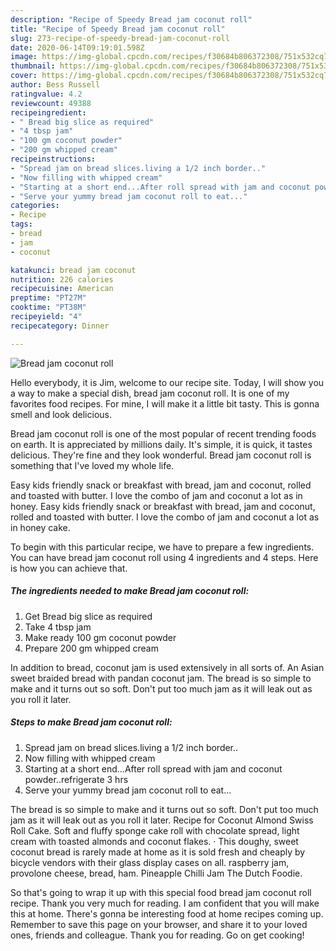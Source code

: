 ```yaml
---
description: "Recipe of Speedy Bread jam coconut roll"
title: "Recipe of Speedy Bread jam coconut roll"
slug: 273-recipe-of-speedy-bread-jam-coconut-roll
date: 2020-06-14T09:19:01.598Z
image: https://img-global.cpcdn.com/recipes/f30684b806372308/751x532cq70/bread-jam-coconut-roll-recipe-main-photo.jpg
thumbnail: https://img-global.cpcdn.com/recipes/f30684b806372308/751x532cq70/bread-jam-coconut-roll-recipe-main-photo.jpg
cover: https://img-global.cpcdn.com/recipes/f30684b806372308/751x532cq70/bread-jam-coconut-roll-recipe-main-photo.jpg
author: Bess Russell
ratingvalue: 4.2
reviewcount: 49388
recipeingredient:
- " Bread big slice as required"
- "4 tbsp jam"
- "100 gm coconut powder"
- "200 gm whipped cream"
recipeinstructions:
- "Spread jam on bread slices.living a 1/2 inch border.."
- "Now filling with whipped cream"
- "Starting at a short end...After roll spread with jam and coconut powder..refrigerate 3 hrs"
- "Serve your yummy bread jam coconut roll to eat..."
categories:
- Recipe
tags:
- bread
- jam
- coconut

katakunci: bread jam coconut 
nutrition: 226 calories
recipecuisine: American
preptime: "PT27M"
cooktime: "PT38M"
recipeyield: "4"
recipecategory: Dinner

---
```



![Bread jam coconut roll](https://img-global.cpcdn.com/recipes/f30684b806372308/751x532cq70/bread-jam-coconut-roll-recipe-main-photo.jpg)

Hello everybody, it is Jim, welcome to our recipe site. Today, I will show you a way to make a special dish, bread jam coconut roll. It is one of my favorites food recipes. For mine, I will make it a little bit tasty. This is gonna smell and look delicious.

Bread jam coconut roll is one of the most popular of recent trending foods on earth. It is appreciated by millions daily. It's simple, it is quick, it tastes delicious. They're fine and they look wonderful. Bread jam coconut roll is something that I've loved my whole life.

Easy kids friendly snack or breakfast with bread, jam and coconut, rolled and toasted with butter. I love the combo of jam and coconut a lot as in honey. Easy kids friendly snack or breakfast with bread, jam and coconut, rolled and toasted with butter. I love the combo of jam and coconut a lot as in honey cake.


To begin with this particular recipe, we have to prepare a few ingredients. You can have bread jam coconut roll using 4 ingredients and 4 steps. Here is how you can achieve that.

<!--inarticleads1-->

##### The ingredients needed to make Bread jam coconut roll:

1. Get  Bread big slice as required
1. Take 4 tbsp jam
1. Make ready 100 gm coconut powder
1. Prepare 200 gm whipped cream


In addition to bread, coconut jam is used extensively in all sorts of. An Asian sweet braided bread with pandan coconut jam. The bread is so simple to make and it turns out so soft. Don&#39;t put too much jam as it will leak out as you roll it later. 

<!--inarticleads2-->

##### Steps to make Bread jam coconut roll:

1. Spread jam on bread slices.living a 1/2 inch border..
1. Now filling with whipped cream
1. Starting at a short end...After roll spread with jam and coconut powder..refrigerate 3 hrs
1. Serve your yummy bread jam coconut roll to eat...


The bread is so simple to make and it turns out so soft. Don&#39;t put too much jam as it will leak out as you roll it later. Recipe for Coconut Almond Swiss Roll Cake. Soft and fluffy sponge cake roll with chocolate spread, light cream with toasted almonds and coconut flakes. · This doughy, sweet coconut bread is rarely made at home as it is sold fresh and cheaply by bicycle vendors with their glass display cases on all. raspberry jam, provolone cheese, bread, ham. Pineapple Chilli Jam The Dutch Foodie. 

So that's going to wrap it up with this special food bread jam coconut roll recipe. Thank you very much for reading. I am confident that you will make this at home. There's gonna be interesting food at home recipes coming up. Remember to save this page on your browser, and share it to your loved ones, friends and colleague. Thank you for reading. Go on get cooking!

